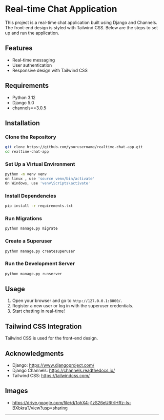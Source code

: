 # Real-time Chat Application

This project is a real-time chat application built using Django and Channels. The front-end design is styled with Tailwind CSS. Below are the steps to set up and run the application.

## Features
- Real-time messaging
- User authentication
- Responsive design with Tailwind CSS

## Requirements
- Python 3.12
- Django 5.0
- channels==3.0.5


## Installation

### Clone the Repository
```sh
git clone https://github.com/yourusername/realtime-chat-app.git
cd realtime-chat-app
```

### Set Up a Virtual Environment
```sh
python -m venv venv
on linux , use 'source venv/bin/activate'
On Windows, use 'venv\Scripts\activate'

```

### Install Dependencies
```sh
pip install -r requirements.txt
```


### Run Migrations
```sh
python manage.py migrate
```

### Create a Superuser
```sh
python manage.py createsuperuser
```

### Run the Development Server
```sh
python manage.py runserver
```


## Usage
1. Open your browser and go to `http://127.0.0.1:8000/`.
2. Register a new user or log in with the superuser credentials.
3. Start chatting in real-time!

## Tailwind CSS Integration
Tailwind CSS is used for the front-end design.


## Acknowledgments
- Django: https://www.djangoproject.com/
- Django Channels: https://channels.readthedocs.io/
- Tailwind CSS: https://tailwindcss.com/


## Images
- https://drive.google.com/file/d/1ohX4-j1zS26eU6trlHffz-Is-BXbkraT/view?usp=sharing
---
